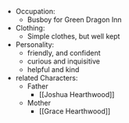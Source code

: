 - Occupation:
    - Busboy for Green Dragon Inn
- Clothing:
    - Simple clothes, but well kept
- Personality:
    - friendly, and confident
    - curious and inquisitive
    - helpful and kind
- related Characters:
    - Father
	    - [[Joshua Hearthwood]]
    - Mother
	    - [[Grace Hearthwood]] 